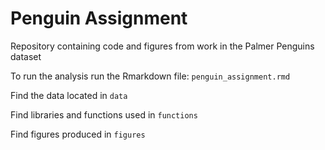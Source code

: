 # Penguin Assignment
Repository containing code and figures from work in the Palmer Penguins dataset


To run the analysis run the Rmarkdown file: ```penguin_assignment.rmd```


Find the data located in `data`

Find libraries and functions used in `functions`

Find figures produced in `figures`
